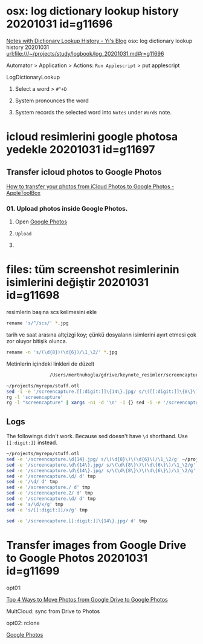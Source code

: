 
# osx: log dictionary lookup history 20201031  id=g11696

[Notes with Dictionary Lookup History - Yi's Blog](https://wangyi.ai/blog/2019/12/07/notes-with-dictionary-lookup-history/)
	osx: log dictionary lookup history 20201031  <url:file:///~/projects/study/logbook/log_20201031.md#r=g11696>

Automator > Application > Actions: `Run Applescript` > put applescript

LogDictionaryLookup

1. Select a word > `#^+D`

2. System pronounces the word

3. System records the selected word into `Notes` under `Words` note.

# icloud resimlerini google photosa yedekle 20201031  id=g11697

## Transfer icloud photos to Google Photos

[How to transfer your photos from iCloud Photos to Google Photos - AppleToolBox](https://appletoolbox.com/how-to-transfer-your-photos-from-icloud-photos-to-google-photos/#Step_1_Download_Google_Photos_on_your_device)

### 01. Upload photos inside Google Photos. 

1. Open [Google Photos](https://photos.google.com)

2. `Upload`

3. 

# files: tüm screenshot resimlerinin isimlerini değiştir 20201031  id=g11698

resimlerin başına scs kelimesini ekle

```bash
rename 's/^/scs/' *.jpg
```

tarih ve saat arasına altçizgi koy; çünkü dosyaların isimlerini ayırt etmesi çok zor oluyor bitişik olunca.

```bash
rename -n 's/(\d{8})(\d{6})/\1_\2/' *.jpg
```

Metinlerin içindeki linkleri de düzelt

```bash
				/Users/mertnuhoglu/gdrive/keynote_resimler/screencapture/scs20201028_154229.jpg
```

```bash
~/projects/myrepo/stuff.otl
sed -i -e '/screencapture.[[:digit:]]\{14\}.jpg/ s/\([[:digit:]]\{8\}\)\([[:digit:]]\{6\}\)/scs\1_\2/g' ~/projects/myrepo/stuff.otl
rg -l 'screencapture'
rg -l "screencapture" | xargs -n1 -d '\n' -I {} sed -i -e '/screencapture.[[:digit:]]\{14\}.jpg/ s/\([[:digit:]]\{8\}\)\([[:digit:]]\{6\}\)/scs\1_\2/g' {}
```

## Logs

The followings didn't work. Because sed doesn't have `\d` shorthand. Use `[[:digit:]]` instead.

```bash
~/projects/myrepo/stuff.otl
sed -e '/screencapture.\d{14}.jpg/ s/\(\d{8}\)\(\d{6}\)/\1_\2/g' ~/projects/myrepo/stuff.otl
sed -e '/screencapture.\d\{14\}.jpg/ s/\(\d\{8\}\)\(\d\{6\}\)/\1_\2/g' ~/projects/myrepo/stuff.otl
sed -e '/screencapture.\d\{14\}.jpg/ s/\(\d\{8\}\)\(\d\{6\}\)/\1_\2/g' tmp
sed -e '/screencapture.\d/ d' tmp
sed -e '/\d/ d' tmp
sed -e '/screencapture./ d' tmp
sed -e '/screencapture.2/ d' tmp
sed -e '/screencapture.\d/ d' tmp
sed -e 's/\d/x/g' tmp
sed -e 's/[[:digit:]]/x/g' tmp
```

```bash
sed -e '/screencapture.[[:digit:]]\{14\}.jpg/ d' tmp
```

# Transfer images from Google Drive to Google Photos 20201031  id=g11699

opt01:

[Top 4 Ways to Move Photos from Google Drive to Google Photos](https://www.multcloud.com/tutorials/move-photos-from-google-drive-to-google-photos-1234.html#4)

MultCloud: sync from Drive to Photos

opt02: rclone

[Google Photos](https://rclone.org/googlephotos/)
